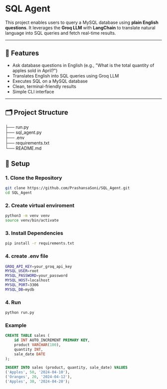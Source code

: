 #  SQL Agent

This project enables users to query a MySQL database using **plain English questions**. It leverages the **Groq LLM** with **LangChain** to translate natural language into SQL queries and fetch real-time results.

---

## 🚀 Features

- Ask database questions in English (e.g., "What is the total quantity of apples sold in April?")
- Translates English into SQL queries using Groq LLM
- Executes SQL on a MySQL database
- Clean, terminal-friendly results
- Simple CLI interface

---

## 🗂 Project Structure

├── run.py              
├── sql_agent.py          
├── .env                  
├── requirements.txt     
└── README.md             

## 🔧 Setup

### 1. Clone the Repository

```bash
git clone https://github.com/PrashansaSoni/SQL_Agent.git
cd SQL_Agent
```
### 2. Create virtual enviroment
```bash
python3 -m venv venv
source venv/bin/activate
```

### 3. Install Dependencies
```bash
pip install -r requirements.txt
```

### 4. create .env file
```bash
GROQ_API_KEY=your_groq_api_key
MYSQL_USER=root
MYSQL_PASSWORD=your_password
MYSQL_HOST=localhost
MYSQL_PORT=3306
MYSQL_DB=mydb
```
### 4. Run
```bash
python run.py
```

### Example
```sql
CREATE TABLE sales (
    id INT AUTO_INCREMENT PRIMARY KEY,
    product VARCHAR(100),
    quantity INT,
    sale_date DATE
);

INSERT INTO sales (product, quantity, sale_date) VALUES
('Apples', 50, '2024-04-10'),
('Oranges', 20, '2024-04-12'),
('Apples', 30, '2024-04-20');

```

